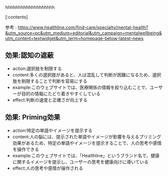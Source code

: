 

hhhhhhhhhhhhhhhhhhh
    
[:contents]

参考 : https://www.healthline.com/find-care/specialty/mental-health?&utm_source=pc&utm_medium=editorial&utm_campaign=mentalwellbeing&utm_content=textwidget&utm_term=homepage-below-latest-news

## 効果:認知の遮蔽
- action:選択肢を制限する
- content:多くの選択肢があると、人は混乱して判断が困難になるため、選択肢を制限することで判断を容易にする
- example:このウェブサイトでは、医療関係の情報を絞り込むことで、ユーザーが目的の情報にたどり着きやすくしている
- effect:判断の速度と正確さが向上する

## 効果: Priming効果
- action:特定の単語やイメージを提示する
- content:人の脳には、提示された単語やイメージが影響を与えるプリミング効果があるため、特定の単語やイメージを提示することで、人の思考や感情を操作できる
- example:このウェブサイトでは、「Healthline」というブランド名で、健康に関するイメージを提示し、ユーザーの思考を健康向けに導いている
- effect:人の思考や感情が操作される

    
